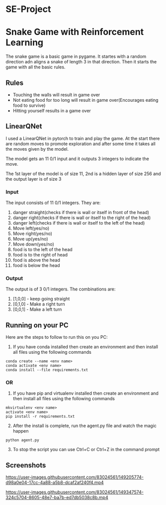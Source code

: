 # SE-Project
# Snake Game with Reinforcement Learning

The snake game is a basic game in pygame. It startes with a random direction adn aligns a snake of length 3 in that direction. Then it starts the game with all the basic rules. 

## Rules

- Touching the walls will result in game over
- Not eating food for too long will result in game over(Encourages eating food to survive)
- Hitting yourself results in a game over

## LinearQNet

I used a LinearQNet in pytorch to train and play the game. At the start there are random moves to promote exploration and after some time it takes all the moves given by the model.

The model gets an 11 0/1 input and it outputs 3 integers to indicate the move.

The 1st layer of the model is of size 11, 2nd is a hidden layer of size 256 and the output layer is of size 3

### Input
The input consists of 11 0/1 integers. They are:
1. danger straight(checks if there is wall or itself in front of the head)
2. danger right(checks if there is wall or itself to the right of the head)
3. danger left(checks if there is wall or itself to the left of the head)
4. Move left(yes/no)
5. Move right(yes/no)
6. Move up(yes/no)
7. Move down(yes/no)
8. food is to the left of the head
9. food is to the right of head
10. food is above the head
11. food is below the head

### Output
The output is of 3 0/1 integers. The combinations are:
1. [1,0,0] - keep going straight
2. [0,1,0] - Make a right turn
3. [0,0,1] - Make a left turn

## Running on your PC
Here are the steps to follow to run this on you PC:
1. If you have conda installed then create an environment and then install all files using the following commands
```
conda create --name <env name>
conda activate <env name>
conda install --file requirements.txt
```
### OR
1. If you have pip and virtualenv installed then create an environment and then install all files using the following commands
```
mkvirtualenv <env name>
activate <env name>
pip install -r requirements.txt
```
2. After the install is complete, run the agent.py file and watch the magic happen
```
python agent.py
```
3. To stop the script you can use Ctrl+C or Ctrl+Z in the command prompt

## Screenshots

https://user-images.githubusercontent.com/83024561/149205774-d98a0e04-17cc-4a88-a5b8-dcaf2af240f4.mp4










https://user-images.githubusercontent.com/83024561/149347574-324c5704-8605-48e7-ba7b-ed7db5038c8b.mp4
